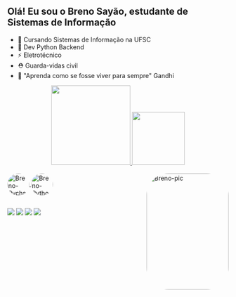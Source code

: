 ## Olá! Eu sou o Breno Sayão, estudante de Sistemas de Informação

 - 🌹 Cursando Sistemas de Informação na UFSC
 - 🐷 Dev Python Backend
 - ⚡ Eletrotécnico
 - ⛑️ Guarda-vidas civil
 - 🔑 "Aprenda como se fosse viver para sempre" Gandhi


<div align="center">
  <a href="https://github.com/brenisio">
   <a href="https://brenosayao.wordpress.com/">
  <img height="180em" src="https://github-readme-stats.vercel.app/api?username=brenisio&show_icons=true&theme=synthwave&include_all_commits=true&count_private=true"/>
  <img height="120em" src="https://github-readme-stats.vercel.app/api/top-langs/?username=brenisio&layout=compact&langs_count=7&theme=dracula"/>
</div>
<div style="display: inline_block"><br>
  <img align ="center" alt="Breno-Pycharm" height="50" width="50" style="border-radius:50px;" src="https://cdn.jsdelivr.net/gh/devicons/devicon/icons/pycharm/pycharm-original.svg" />
  <img align ="center" alt="Breno-Python" height="50" width="50" style="border-radius:50px;" src="https://cdn.jsdelivr.net/gh/devicons/devicon/icons/python/python-original.svg" />
  <img align="right" alt="Breno-pic" height="264" width="187" style="border-radius:50px;" src="https://giffiles.alphacoders.com/206/206748.gif">
 </div>
  
  ##
 
<div> 
  <a href="https://contate.me/brenisio" target="_blank"><img src="https://img.shields.io/badge/WhatsApp-25D366?style=for-the-badge&logo=whatsapp&logoColor=white" target="_blank"></a>
  <a href="https://t.me/Brenisio" target="_blank"><img src="https://img.shields.io/badge/Telegram-2CA5E0?style=for-the-badge&logo=telegram&logoColor=white" target="_blank"></a>
 	<a href="mailto:brenojulianom.com" target="_blank"><img src="https://img.shields.io/badge/Gmail-D14836?style=for-the-badge&logo=gmail&logoColor=white" target="_blank"></a>
 <a href="https://www.linkedin.com/in/breno-say%C3%A3o-22852a195/" target="_blank"><img src="https://img.shields.io/badge/LinkedIn-0077B5?style=for-the-badge&logo=linkedin&logoColor=white" target="_blank"></a> 
